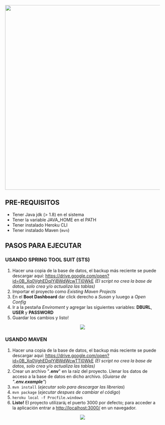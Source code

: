 <div align="center">
  <img src="https://cdn.rawgit.com/saintplay/susan/master/src/main/resources/static/img/susan.svg" width="600">
</div>

## PRE-REQUISITOS ##

- Tener Java jdk (> 1.8) en el sistema
- Tener la variable JAVA_HOME en el PATH
- Tener instalado Heroku CLI
- Tener instalado Maven (`mvn`)

## PASOS PARA EJECUTAR ##

### USANDO SPRING TOOL SUIT (STS) ###
1.  Hacer una copia de la base de datos, el backup más reciente se puede descargar aquí: <https://drive.google.com/open?id=0B_Xq0VghEDqIYjBWdWcwTTI0WkE>
*(El script no crea la base de datos, solo crea y/o actualiza las tablas)*
2. Importar el proyecto como *Existing Maven Projects*
3. En el **Boot Dashboard** dar click derecho a *Susan* y luuego a *Open Config*
4. Ir a la pestaña *Enviroment* y agregar las siguientes variables: **DBURL**, **USER** y **PASSWORD**
5. Guardar los cambios y listo!

<div align="center">
  <img src="https://raw.githubusercontent.com/saintplay/susan/master/Documentation/STS%20env.PNG">
</div>

### USANDO MAVEN ###

1.  Hacer una copia de la base de datos, el backup más reciente se puede descargar aquí: <https://drive.google.com/open?id=0B_Xq0VghEDqIYjBWdWcwTTI0WkE>
*(El script no crea la base de datos, solo crea y/o actualiza las tablas)*
2. Crear un archivo "**.env**" en la raíz del proyecto. Llenar los datos de acceso a la base de datos en dicho archivo. (*Guiarse de "**.env.example**"*)
3. `mvn install` (*ejecutar solo para descargar las librerias*)
4. `mvn package` (*ejecutar despues de cambiar el código*) 
5. `heroku local -f Procfile.windows`
6. **Listo!** El proyecto utilizará¡ el puerto 3000 por defecto; para acceder a la aplicación entrar a <http://localhost:3000/> en un navegador.

<div align="center">
  <img src="https://cloud.githubusercontent.com/assets/9372893/16879913/501dca4a-4a78-11e6-9783-3600e0b260d8.png">
</div>
